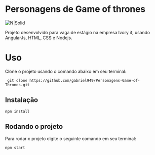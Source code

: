 # Personagens de Game of thrones

![N|Solid](http://mypst.com.br/media/game/NPWR07881_00/full-icon.png)

Projeto desenvolvido para vaga de estágio na empresa Ivory it, usando AngularJs, HTML, CSS e Nodejs.

# Uso

Clone o projeto usando o comando abaixo em seu terminal:

```
 git clone https://github.com/gabriel949/Personagens-Game-of-Thrones.git
 ```
 ## Instalação

```
npm install
```

## Rodando o projeto

Para rodar o projeto digite o seguinte comando em seu terminal:

```
npm start
```